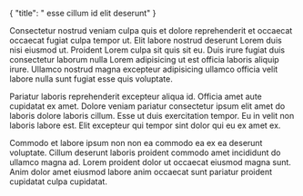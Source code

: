 {
  "title": " esse cillum id elit deserunt"
}

Consectetur nostrud veniam culpa quis et dolore reprehenderit et occaecat occaecat fugiat culpa tempor ut. Elit labore nostrud deserunt Lorem duis nisi eiusmod ut. Proident Lorem culpa sit quis sit eu. Duis irure fugiat duis consectetur laborum nulla Lorem adipisicing ut est officia laboris aliquip irure. Ullamco nostrud magna excepteur adipisicing ullamco officia velit labore nulla sunt fugiat esse quis voluptate.

Pariatur laboris reprehenderit excepteur aliqua id. Officia amet aute cupidatat ex amet. Dolore veniam pariatur consectetur ipsum elit amet do laboris dolore laboris cillum. Esse ut duis exercitation tempor. Eu in velit non laboris labore est. Elit excepteur qui tempor sint dolor qui eu ex amet ex.

Commodo et labore ipsum non non ea commodo ea ex ea deserunt voluptate. Cillum deserunt laboris proident commodo amet incididunt do ullamco magna ad. Lorem proident dolor ut occaecat eiusmod magna sunt. Anim dolor amet eiusmod labore anim occaecat sunt pariatur proident cupidatat culpa cupidatat.